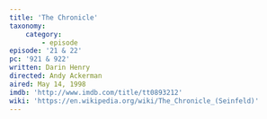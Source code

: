 ```yaml
---
title: 'The Chronicle'
taxonomy:
    category:
        - episode
episode: '21 & 22'
pc: '921 & 922'
written: Darin Henry
directed: Andy Ackerman
aired: May 14, 1998
imdb: 'http://www.imdb.com/title/tt0893212'
wiki: 'https://en.wikipedia.org/wiki/The_Chronicle_(Seinfeld)'
---
```

